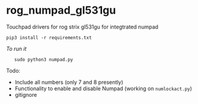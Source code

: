 
# rog_numpad_gl531gu
Touchpad drivers for rog strix gl531gu for integtrated numpad


    pip3 install -r requirements.txt
   *To run it*

       sudo python3 numpad.py

Todo:

 - Include all numbers (only 7 and 8  presently)
 - Functionality to enable and disable Numpad (working on `numlockact.py`)
 - gitignore
